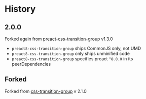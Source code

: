 # History

## 2.0.0

Forked again from [preact-css-transition-group](https://github.com/developit/preact-css-transition-group) v1.3.0

- `preact8-css-transition-group` ships CommonJS only, not UMD
- `preact8-css-transition-group` only ships unminified code
- `preact8-css-transition-group` specifies preact `^8.0.0` in its peerDependencies

## Forked

Forked from [css-transition-group](https://github.com/react-component/css-transition-group) v 2.1.0
